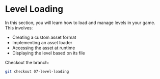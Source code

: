 # Level Loading

In this section, you will learn how to load and manage levels in your game. This involves:
* Creating a custom asset format
* Implementing an asset loader
* Accessing the asset at runtime
* Displaying the level based on its file

Checkout the branch:

```sh
git checkout 07-level-loading
```
